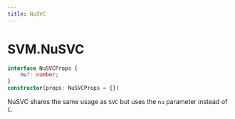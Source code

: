 ```yaml
---
title: NuSVC
---
```


# SVM.NuSVC

```ts
interface NuSVCProps {
    nu?: number;
}
constructor(props: NuSVCProps = {})
```

NuSVC shares the same usage as `SVC` but uses the `nu` parameter instead of `C`.
